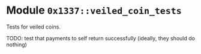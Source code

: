 <a name="0x1337_veiled_coin_tests"></a>

# Module `0x1337::veiled_coin_tests`

Tests for veiled coins.

TODO: test that payments to self return successfully (ideally, they should do nothing)

<pre><code></code></pre>
